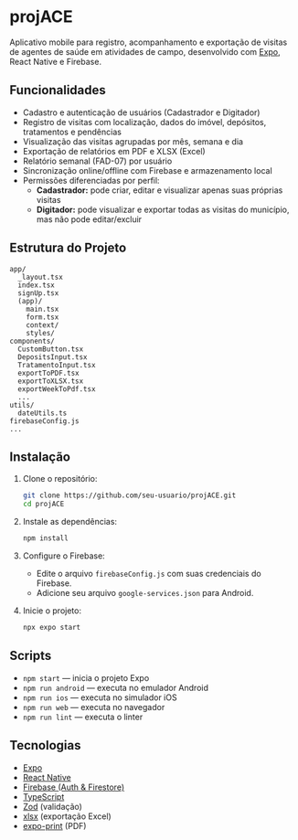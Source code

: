 # projACE

Aplicativo mobile para registro, acompanhamento e exportação de visitas de agentes de saúde em atividades de campo, desenvolvido com [Expo](https://expo.dev), React Native e Firebase.

## Funcionalidades

- Cadastro e autenticação de usuários (Cadastrador e Digitador)
- Registro de visitas com localização, dados do imóvel, depósitos, tratamentos e pendências
- Visualização das visitas agrupadas por mês, semana e dia
- Exportação de relatórios em PDF e XLSX (Excel)
- Relatório semanal (FAD-07) por usuário
- Sincronização online/offline com Firebase e armazenamento local
- Permissões diferenciadas por perfil:
  - **Cadastrador:** pode criar, editar e visualizar apenas suas próprias visitas
  - **Digitador:** pode visualizar e exportar todas as visitas do município, mas não pode editar/excluir

## Estrutura do Projeto

```
app/
  _layout.tsx
  index.tsx
  signUp.tsx
  (app)/
    main.tsx
    form.tsx
    context/
    styles/
components/
  CustomButton.tsx
  DepositsInput.tsx
  TratamentoInput.tsx
  exportToPDF.tsx
  exportToXLSX.tsx
  exportWeekToPdf.tsx
  ...
utils/
  dateUtils.ts
firebaseConfig.js
...
```

## Instalação

1. Clone o repositório:
   ```sh
   git clone https://github.com/seu-usuario/projACE.git
   cd projACE
   ```

2. Instale as dependências:
   ```sh
   npm install
   ```

3. Configure o Firebase:
   - Edite o arquivo `firebaseConfig.js` com suas credenciais do Firebase.
   - Adicione seu arquivo `google-services.json` para Android.

4. Inicie o projeto:
   ```sh
   npx expo start
   ```

## Scripts

- `npm start` — inicia o projeto Expo
- `npm run android` — executa no emulador Android
- `npm run ios` — executa no simulador iOS
- `npm run web` — executa no navegador
- `npm run lint` — executa o linter

## Tecnologias

- [Expo](https://expo.dev/)
- [React Native](https://reactnative.dev/)
- [Firebase (Auth & Firestore)](https://firebase.google.com/)
- [TypeScript](https://www.typescriptlang.org/)
- [Zod](https://zod.dev/) (validação)
- [xlsx](https://www.npmjs.com/package/xlsx) (exportação Excel)
- [expo-print](https://docs.expo.dev/versions/latest/sdk/print/) (PDF)

